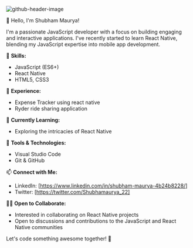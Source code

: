 ![github-header-image](https://github.com/ShubhamMaurya22/ShubhamMaurya22/assets/104679743/91149916-6388-47da-b5cf-c37e755a5b01)

👋 Hello, I'm Shubham Maurya!

I'm a passionate JavaScript developer with a focus on building engaging and interactive applications. I've recently started to learn React Native, blending my JavaScript expertise into  mobile app development.

🚀 **Skills:**
- JavaScript (ES6+)
- React Native
- HTML5, CSS3

💼 **Experience:**
- Expense Tracker using react native
- Ryder ride sharing application

🌱 **Currently Learning:**
- Exploring the intricacies of React Native

🔧 **Tools & Technologies:**
- Visual Studio Code
- Git & GitHub

📫 **Connect with Me:**
- LinkedIn: [https://www.linkedin.com/in/shubham-maurya-4b24b8228/]
- Twitter: [https://twitter.com/Shubhamaurya_22]

👨‍💻 **Open to Collaborate:**
- Interested in collaborating on React Native projects
- Open to discussions and contributions to the JavaScript and React Native communities


Let's code something awesome together! 🚀
